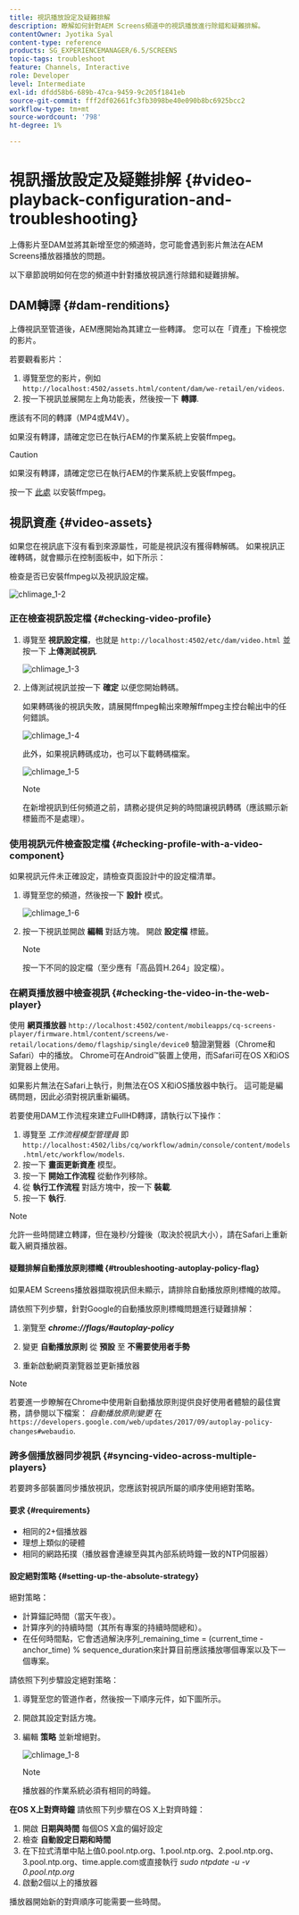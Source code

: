 ```yaml
---
title: 視訊播放設定及疑難排解
description: 瞭解如何針對AEM Screens頻道中的視訊播放進行除錯和疑難排解。
contentOwner: Jyotika Syal
content-type: reference
products: SG_EXPERIENCEMANAGER/6.5/SCREENS
topic-tags: troubleshoot
feature: Channels, Interactive
role: Developer
level: Intermediate
exl-id: dfdd58b6-689b-47ca-9459-9c205f1841eb
source-git-commit: fff2df02661fc3fb3098be40e090b8bc6925bcc2
workflow-type: tm+mt
source-wordcount: '798'
ht-degree: 1%

---
```


# 視訊播放設定及疑難排解 {#video-playback-configuration-and-troubleshooting}

上傳影片至DAM並將其新增至您的頻道時，您可能會遇到影片無法在AEM Screens播放器播放的問題。

以下章節說明如何在您的頻道中針對播放視訊進行除錯和疑難排解。

## DAM轉譯 {#dam-renditions}

上傳視訊至管道後，AEM應開始為其建立一些轉譯。 您可以在「資產」下檢視您的影片。

若要觀看影片：

1. 導覽至您的影片，例如 `http://localhost:4502/assets.html/content/dam/we-retail/en/videos`.
1. 按一下視訊並展開左上角功能表，然後按一下 **轉譯**.

應該有不同的轉譯（MP4或M4V）。

如果沒有轉譯，請確定您已在執行AEM的作業系統上安裝ffmpeg。

>[!CAUTION]
>
>如果沒有轉譯，請確定您已在執行AEM的作業系統上安裝ffmpeg。
>
>按一下 [此處](https://www.ffmpeg.org/download.html) 以安裝ffmpeg。

## 視訊資產 {#video-assets}

如果您在視訊底下沒有看到來源屬性，可能是視訊沒有獲得轉解碼。 如果視訊正確轉碼，就會顯示在控制面板中，如下所示：

檢查是否已安裝ffmpeg以及視訊設定檔。

![chlimage_1-2](assets/chlimage_1-2.png)

### 正在檢查視訊設定檔 {#checking-video-profile}

1. 導覽至 **視訊設定檔**，也就是 `http://localhost:4502/etc/dam/video.html` 並按一下 **上傳測試視訊**.

   ![chlimage_1-3](assets/chlimage_1-3.png)

1. 上傳測試視訊並按一下 **確定** 以便您開始轉碼。

   如果轉碼後的視訊失敗，請展開ffmpeg輸出來瞭解ffmpeg主控台輸出中的任何錯誤。

   ![chlimage_1-4](assets/chlimage_1-4.png)

   此外，如果視訊轉碼成功，也可以下載轉碼檔案。

   ![chlimage_1-5](assets/chlimage_1-5.png)

   >[!NOTE]
   >
   >在新增視訊到任何頻道之前，請務必提供足夠的時間讓視訊轉碼（應該顯示新標籤而不是處理）。

### 使用視訊元件檢查設定檔 {#checking-profile-with-a-video-component}

如果視訊元件未正確設定，請檢查頁面設計中的設定檔清單。

1. 導覽至您的頻道，然後按一下 **設計** 模式。

   ![chlimage_1-6](assets/chlimage_1-6.png)

1. 按一下視訊並開啟 **編輯** 對話方塊。 開啟 **設定檔** 標籤。

   >[!NOTE]
   >按一下不同的設定檔（至少應有「高品質H.264」設定檔）。

### 在網頁播放器中檢查視訊 {#checking-the-video-in-the-web-player}

使用 **網頁播放器** `http://localhost:4502/content/mobileapps/cq-screens-player/firmware.html/content/screens/we-retail/locations/demo/flagship/single/device0` 驗證瀏覽器（Chrome和Safari）中的播放。 Chrome可在Android™裝置上使用，而Safari可在OS X和iOS瀏覽器上使用。

如果影片無法在Safari上執行，則無法在OS X和iOS播放器中執行。 這可能是編碼問題，因此必須對視訊重新編碼。

若要使用DAM工作流程來建立FullHD轉譯，請執行以下操作：

1. 導覽至 *工作流程模型管理員* 即 `http://localhost:4502/libs/cq/workflow/admin/console/content/models.html/etc/workflow/models`.
1. 按一下 **畫面更新資產** 模型。
1. 按一下 **開始工作流程** 從動作列移除。
1. 從 **執行工作流程** 對話方塊中，按一下 **裝載**.
1. 按一下 **執行**.

>[!NOTE]
>
>允許一些時間建立轉譯，但在幾秒/分鐘後（取決於視訊大小），請在Safari上重新載入網頁播放器。

#### 疑難排解自動播放原則標幟 {#troubleshooting-autoplay-policy-flag}

如果AEM Screens播放器擷取視訊但未顯示，請排除自動播放原則標幟的故障。

請依照下列步驟，針對Google的自動播放原則標幟問題進行疑難排解：

1. 瀏覽至 ***chrome://flags/#autoplay-policy***
1. 變更 **自動播放原則** 從 **預設** 至 **不需要使用者手勢**

1. 重新啟動網頁瀏覽器並更新播放器

>[!NOTE]
>
>若要進一步瞭解在Chrome中使用新自動播放原則提供良好使用者體驗的最佳實務，請參閱以下檔案： *自動播放原則變更* 在 `https://developers.google.com/web/updates/2017/09/autoplay-policy-changes#webaudio`.

### 跨多個播放器同步視訊 {#syncing-video-across-multiple-players}

若要跨多部裝置同步播放視訊，您應該對視訊所屬的順序使用絕對策略。

#### 要求 {#requirements}

* 相同的2+個播放器
* 理想上類似的硬體
* 相同的網路拓撲（播放器會連線至與其內部系統時鐘一致的NTP伺服器）

#### 設定絕對策略 {#setting-up-the-absolute-strategy}

絕對策略：

* 計算錨記時間（當天午夜）。
* 計算序列的持續時間（其所有專案的持續時間總和）。
* 在任何時間點，它會透過解決序列_remaining_time = (current_time - anchor_time) % sequence_duration來計算目前應該播放哪個專案以及下一個專案。

請依照下列步驟設定絕對策略：

1. 導覽至您的管道作者，然後按一下順序元件，如下圖所示。
1. 開啟其設定對話方塊。
1. 編輯 **策略** 並新增絕對。

   ![chlimage_1-8](assets/chlimage_1-8.png)

   >[!NOTE]
   >播放器的作業系統必須有相同的時鐘。

**在OS X上對齊時鐘** 請依照下列步驟在OS X上對齊時鐘：

1. 開啟 **日期與時間** 每個OS X盒的偏好設定
1. 檢查 **自動設定日期和時間**
1. 在下拉式清單中貼上值0.pool.ntp.org、1.pool.ntp.org、2.pool.ntp.org、3.pool.ntp.org、time.apple.com或直接執行 *sudo ntpdate -u -v 0.pool.ntp.org*
1. 啟動2個以上的播放器

播放器開始新的對齊順序可能需要一些時間。
